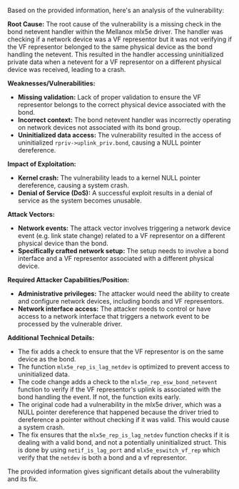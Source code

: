 Based on the provided information, here's an analysis of the vulnerability:

**Root Cause:**
The root cause of the vulnerability is a missing check in the bond netevent handler within the Mellanox mlx5e driver. The handler was checking if a network device was a VF representor but it was not verifying if the VF representor belonged to the same physical device as the bond handling the netevent. This resulted in the handler accessing uninitialized private data when a netevent for a VF representor on a different physical device was received, leading to a crash.

**Weaknesses/Vulnerabilities:**
- **Missing validation:** Lack of proper validation to ensure the VF representor belongs to the correct physical device associated with the bond.
- **Incorrect context:** The bond netevent handler was incorrectly operating on network devices not associated with its bond group.
- **Uninitialized data access:** The vulnerability resulted in the access of uninitialized `rpriv->uplink_priv.bond`, causing a NULL pointer dereference.

**Impact of Exploitation:**
- **Kernel crash:** The vulnerability leads to a kernel NULL pointer dereference, causing a system crash.
- **Denial of Service (DoS):**  A successful exploit results in a denial of service as the system becomes unusable.

**Attack Vectors:**
- **Network events:** The attack vector involves triggering a network device event (e.g. link state change) related to a VF representor on a different physical device than the bond.
- **Specifically crafted network setup:** The setup needs to involve a bond interface and a VF representor associated with a different physical device.

**Required Attacker Capabilities/Position:**
- **Administrative privileges:** The attacker would need the ability to create and configure network devices, including bonds and VF representors.
- **Network interface access:** The attacker needs to control or have access to a network interface that triggers a network event to be processed by the vulnerable driver.

**Additional Technical Details:**
- The fix adds a check to ensure that the VF representor is on the same device as the bond.
-  The function `mlx5e_rep_is_lag_netdev` is optimized to prevent access to uninitialized data.
- The code change adds a check to the `mlx5e_rep_esw_bond_netevent` function to verify if the VF representor's uplink is associated with the bond handling the event. If not, the function exits early.
- The original code had a vulnerability in the mlx5e driver, which was a NULL pointer dereference that happened because the driver tried to dereference a pointer without checking if it was valid. This would cause a system crash.
- The fix ensures that the `mlx5e_rep_is_lag_netdev` function checks if it is dealing with a valid bond, and not a potentially uninitialized struct. This is done by using `netif_is_lag_port` and `mlx5e_eswitch_vf_rep` which verify that the `netdev` is both a bond and a vf representor.

The provided information gives significant details about the vulnerability and its fix.